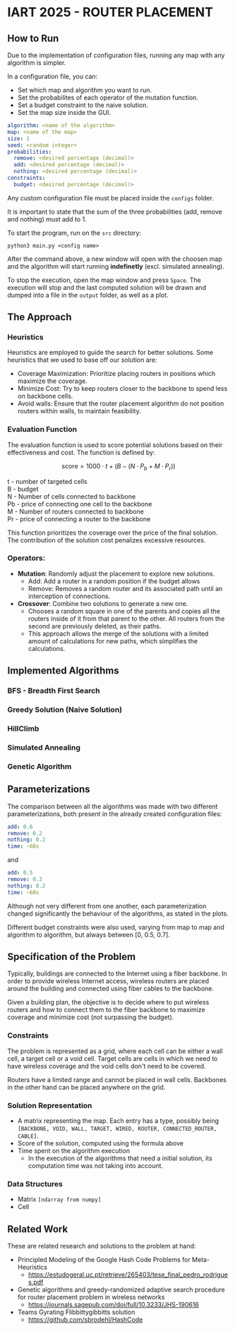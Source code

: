 # IART 2025 - ROUTER PLACEMENT

## How to Run

Due to the implementation of configuration files, running any map with any algorithm is simpler.

In a configuration file, you can: 
- Set which map and algorithm you want to run.
- Set the probabilites of each operator of the mutation function.
- Set a budget constraint to the naive solution.
- Set the map size inside the GUI.

```yaml
algorithm: <name of the algorithm>
map: <name of the map>
size: 1
seed: <random integer>
probabilities:
  remove: <desired percentage (decimal)>
  add: <desired percentage (decimal)>
  nothing: <desired percentage (decimal)>
constraints:
  budget: <desired percentage (decimal)>
```
Any custom configuration file must be placed inside the <code>configs</code> folder.

It is important to state that the sum of the three probabilities (add, remove and nothing) must add to 1.

To start the program, run on the <code>src</code> directory:

<code>python3 main.py \<config name> </code>

After the command above, a new window will open with the choosen map and the algorithm will start running **indefinetly** (excl. simulated annealing).

To stop the execution, open the map window and press <code>Space</code>. The execution will stop and the last computed solution will be drawn and dumped into a file in the <code>output</code> folder, as well as a plot.



## The Approach
### Heuristics

Heuristics are employed to guide the search for better solutions. Some heuristics that we used to base off our solution are:
+ Coverage Maximization: Prioritize placing routers in positions which maximize the coverage.
+ Minimize Cost: Try to keep routers closer to the backbone to spend less on backbone cells.
+ Avoid walls: Ensure that the router placement algorithm do not position routers within walls, to maintain feasibility.

### Evaluation Function

The evaluation function is used to score potential solutions based on their effectiveness and cost. The function is defined by:

```math
\text{score} = 1000 \cdot t + \left( B - \left( N \cdot P_b + M \cdot P_r \right) \right)
```

t  - number of targeted cells \
B  - budget \
N  - Number of cells connected to backbone \
Pb - price of connecting one cell to the backbone \
M  -  Number of routers connected to backbone \
Pr - price of connecting a router to the backbone 

This function prioritizes the coverage over the price of the final solution. The contribution of the solution cost penalizes excessive resources.

### Operators:

+ **Mutation**: Randomly adjust the placement to explore new solutions.
  + Add: Add a router in a random position if the budget allows
  + Remove: Removes a random router and its associated path until an interception of connections.
+ **Crossover**: Combine two solutions to generate a new one.
  + Chooses a random square in one of the parents and copies all the routers inside of it from that parent to the other. All routers from the second are previously deleted, as their paths.
  + This approach allows the merge of the solutions with a limited amount of calculations for new paths, which simplifies the calculations. 

## Implemented Algorithms 
### BFS - Breadth First Search
### Greedy Solution (Naive Solution)
### HillClimb
### Simulated Annealing
### Genetic Algorithm

## Parameterizations

The comparison between all the algorithms was made with two different parameterizations, both present in the already created configuration files:

```yaml
add: 0.6
remove: 0.2
nothing: 0.2
time: ~60s
```

and

```yaml
add: 0.5
remove: 0.3
nothing: 0.2
time: ~60s
```

Although not very different from one another, each parameterization changed significantly the behaviour of the algorithms, as stated in the plots.

Different budget constraints were also used, varying from map to map and algorithm to algorithm, but always between [0, 0.5, 0.7].

## Specification of the Problem

Typically, buildings are connected to the Internet using a fiber backbone. In order to provide wireless Internet access, wireless routers are placed around the building and connected using fiber cables to the backbone.

Given a building plan, the objective is to decide where to put wireless routers and how to connect them to the fiber backbone to maximize coverage and minimize cost (not surpassing the budget).

### Constraints

The problem is represented as a grid, where each cell can be either a wall cell, a target cell or a void cell. Target cells are cells in which we need to have wireless coverage and the void cells don't need to be covered.

Routers have a limited range and cannot be placed in wall cells. Backbones in the other hand can be placed anywhere on the grid.

### Solution Representation

+ A matrix representing the map. Each entry has a type, possibly being <code>[BACKBONE, VOID, WALL, TARGET, WIRED, ROUTER, CONNECTED_ROUTER, CABLE]</code>.
+ Score of the solution, computed using the formula above
+ Time spent on the algorithm execution
  + In the execution of the algorithms that need a initial solution, its computation time was not taking into account.

### Data Structures

+ Matrix <code>[ndarray from numpy]</code>
+ Cell

## Related Work

These are related research and solutions to the problem at hand:

+ Principled Modeling of the Google Hash Code Problems for Meta-Heuristics
  + https://estudogeral.uc.pt/retrieve/265403/tese_final_pedro_rodrigues.pdf
+ Genetic algorithms and greedy-randomized adaptive search procedure for router placement problem in wireless networks
  + https://journals.sagepub.com/doi/full/10.3233/JHS-190616
+ Teams Gyrating Flibbittygibbitts solution
  + https://github.com/sbrodehl/HashCode
